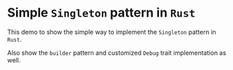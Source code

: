 # Simple `Singleton` pattern in `Rust`

This demo to show the simple way to implement the `Singleton` pattern in `Rust`.

Also show the `builder` pattern and customized `Debug` trait implementation as well.

